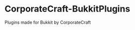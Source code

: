 CorporateCraft-BukkitPlugins
============================

Plugins made for Bukkit by CorporateCraft